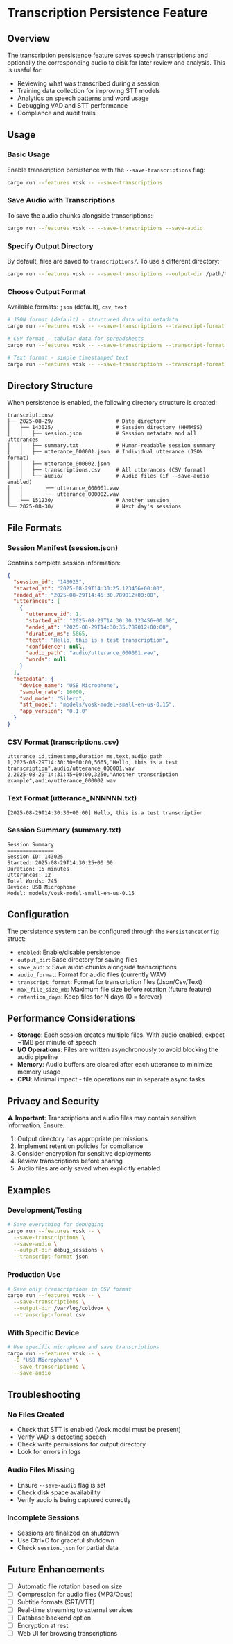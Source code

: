 # Transcription Persistence Feature

## Overview

The transcription persistence feature saves speech transcriptions and optionally the corresponding audio to disk for later review and analysis. This is useful for:

- Reviewing what was transcribed during a session
- Training data collection for improving STT models
- Analytics on speech patterns and word usage
- Debugging VAD and STT performance
- Compliance and audit trails

## Usage

### Basic Usage

Enable transcription persistence with the `--save-transcriptions` flag:

```bash
cargo run --features vosk -- --save-transcriptions
```

### Save Audio with Transcriptions

To save the audio chunks alongside transcriptions:

```bash
cargo run --features vosk -- --save-transcriptions --save-audio
```

### Specify Output Directory

By default, files are saved to `transcriptions/`. To use a different directory:

```bash
cargo run --features vosk -- --save-transcriptions --output-dir /path/to/output
```

### Choose Output Format

Available formats: `json` (default), `csv`, `text`

```bash
# JSON format (default) - structured data with metadata
cargo run --features vosk -- --save-transcriptions --transcript-format json

# CSV format - tabular data for spreadsheets
cargo run --features vosk -- --save-transcriptions --transcript-format csv

# Text format - simple timestamped text
cargo run --features vosk -- --save-transcriptions --transcript-format text
```

## Directory Structure

When persistence is enabled, the following directory structure is created:

```
transcriptions/
├── 2025-08-29/                    # Date directory
│   ├── 143025/                    # Session directory (HHMMSS)
│   │   ├── session.json           # Session metadata and all utterances
│   │   ├── summary.txt            # Human-readable session summary
│   │   ├── utterance_000001.json  # Individual utterance (JSON format)
│   │   ├── utterance_000002.json
│   │   ├── transcriptions.csv     # All utterances (CSV format)
│   │   └── audio/                 # Audio files (if --save-audio enabled)
│   │       ├── utterance_000001.wav
│   │       └── utterance_000002.wav
│   └── 151230/                    # Another session
└── 2025-08-30/                    # Next day's sessions
```

## File Formats

### Session Manifest (session.json)

Contains complete session information:

```json
{
  "session_id": "143025",
  "started_at": "2025-08-29T14:30:25.123456+00:00",
  "ended_at": "2025-08-29T14:45:30.789012+00:00",
  "utterances": [
    {
      "utterance_id": 1,
      "started_at": "2025-08-29T14:30:30.123456+00:00",
      "ended_at": "2025-08-29T14:30:35.789012+00:00",
      "duration_ms": 5665,
      "text": "Hello, this is a test transcription",
      "confidence": null,
      "audio_path": "audio/utterance_000001.wav",
      "words": null
    }
  ],
  "metadata": {
    "device_name": "USB Microphone",
    "sample_rate": 16000,
    "vad_mode": "Silero",
    "stt_model": "models/vosk-model-small-en-us-0.15",
    "app_version": "0.1.0"
  }
}
```

### CSV Format (transcriptions.csv)

```csv
utterance_id,timestamp,duration_ms,text,audio_path
1,2025-08-29T14:30:30+00:00,5665,"Hello, this is a test transcription",audio/utterance_000001.wav
2,2025-08-29T14:31:45+00:00,3250,"Another transcription example",audio/utterance_000002.wav
```

### Text Format (utterance_NNNNNN.txt)

```
[2025-08-29T14:30:30+00:00] Hello, this is a test transcription
```

### Session Summary (summary.txt)

```
Session Summary
===============
Session ID: 143025
Started: 2025-08-29T14:30:25+00:00
Duration: 15 minutes
Utterances: 12
Total Words: 245
Device: USB Microphone
Model: models/vosk-model-small-en-us-0.15
```

## Configuration

The persistence system can be configured through the `PersistenceConfig` struct:

- `enabled`: Enable/disable persistence
- `output_dir`: Base directory for saving files
- `save_audio`: Save audio chunks alongside transcriptions
- `audio_format`: Format for audio files (currently WAV)
- `transcript_format`: Format for transcription files (Json/Csv/Text)
- `max_file_size_mb`: Maximum file size before rotation (future feature)
- `retention_days`: Keep files for N days (0 = forever)

## Performance Considerations

- **Storage**: Each session creates multiple files. With audio enabled, expect ~1MB per minute of speech
- **I/O Operations**: Files are written asynchronously to avoid blocking the audio pipeline
- **Memory**: Audio buffers are cleared after each utterance to minimize memory usage
- **CPU**: Minimal impact - file operations run in separate async tasks

## Privacy and Security

⚠️ **Important**: Transcriptions and audio files may contain sensitive information. Ensure:

1. Output directory has appropriate permissions
2. Implement retention policies for compliance
3. Consider encryption for sensitive deployments
4. Review transcriptions before sharing
5. Audio files are only saved when explicitly enabled

## Examples

### Development/Testing

```bash
# Save everything for debugging
cargo run --features vosk -- \
  --save-transcriptions \
  --save-audio \
  --output-dir debug_sessions \
  --transcript-format json
```

### Production Use

```bash
# Save only transcriptions in CSV format
cargo run --features vosk -- \
  --save-transcriptions \
  --output-dir /var/log/coldvox \
  --transcript-format csv
```

### With Specific Device

```bash
# Use specific microphone and save transcriptions
cargo run --features vosk -- \
  -D "USB Microphone" \
  --save-transcriptions \
  --save-audio
```

## Troubleshooting

### No Files Created

- Check that STT is enabled (Vosk model must be present)
- Verify VAD is detecting speech
- Check write permissions for output directory
- Look for errors in logs

### Audio Files Missing

- Ensure `--save-audio` flag is set
- Check disk space availability
- Verify audio is being captured correctly

### Incomplete Sessions

- Sessions are finalized on shutdown
- Use Ctrl+C for graceful shutdown
- Check `session.json` for partial data

## Future Enhancements

- [ ] Automatic file rotation based on size
- [ ] Compression for audio files (MP3/Opus)
- [ ] Subtitle formats (SRT/VTT)
- [ ] Real-time streaming to external services
- [ ] Database backend option
- [ ] Encryption at rest
- [ ] Web UI for browsing transcriptions